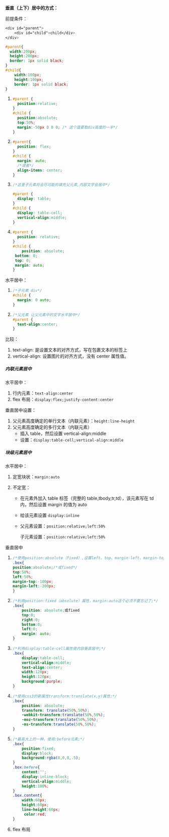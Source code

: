 **垂直（上下）居中的方式：**

前提条件：

``` css
<div id="parent">
	<div id="child">child</div>
</div>

#parent{
  width:200px;
  height:200px;
  border: 1px solid black;
}
#child{
	width:100px;
    height:100px;
    border: 1px solid black;
}
```



1. ``` css
   #parent {
     position:relative;
   }
   #child {
     position:absolute;
     top:50%;
     margin:-50px 0 0 0; /* 这个值要取div高度的一半*/
   } 
   ```

2. ``` css
   #parent{
     position: flex;
   }
   #child {
     margin: auto;
     /*或者*/
     align-items: center; 
   }
   ```

3. ``` css
   /*这里子元素将会尽可能的填充父元素,内部文字会居中*/

   #parent {
     display: table;
   }
   #child {
     display: table-cell;
     vertical-align:middle;
   }
   ```

4. ``` css
   #parent {
     position: relative;
   }
   #child {
       position: absolute;
   	bottom: 0;
   	top: 0;
   	margin: auto;
   }
   ```

水平居中：

1. ``` css
   /*子元素 div*/
   #child {
     margin: 0 auto;
   }
   ```

2. ``` css
   /*父元素 让父元素中的文字水平居中*/
   #parent {
     text-align:center;
   }
   ```

比较：

1. text-align: 是设置文本的对齐方式，写在包裹文本的标签上
2. vertical-align: 设置图片的对齐方式，没有 center 属性值。



##### 内联元素居中

水平居中：

1. 行内元素：`text-align:center`
2. flex 布局：`display:flex;justify-content:center`

垂直居中设置：

1. 父元素高度确定的单行文本（内联元素）：`height:line-height`
2. 父元素高度确定的多行文本（内联元素）
   + 插入 table，然后设置 vertical-align:middle
   + 设置：`display:table-cell;vertical-align:middle`

##### 块级元素居中

水平居中：

1. 定宽块状：`margin:auto`

2. 不定宽：

   + 在元素外加入 table 标签（完整的 table,tbody,tr,td），该元素写在 td 内，然后设置 margin 的值为 auto

   + 给该元素设置 `display:inline`

   + 父元素设置：`position:relative;left:50%`

     子元素设置：`position:relative;left:50%`

垂直居中

1. ```css
   /*使用position:absolute（fixed）,设置left、top、margin-left、margin-top的属性;*/
   .box{
   position:absolute;/*或fixed*/
   top:50%;
   left:50%;
   margin-top:-100px;
   margin-left:-200px;
   }
   ```

2. ```css
   /*利用position:fixed（absolute）属性，margin:auto这个必须不要忘记了;*/
   .box{
       position: absolute;或fixed
       top:0;
       right:0;
       bottom:0;
       left:0;
       margin: auto;
   }
   ```

3. ```css
   /*利用display:table-cell属性使内容垂直居中;*/
   .box{
       display:table-cell;
       vertical-align:middle;
       text-align:center;
       width:120px;
       height:120px;
       background:purple;
   }
   ```

4. ```css
   /*使用css3的新属性transform:translate(x,y)属性;*/
   .box{
       position: absolute;
       transform: translate(50%,50%);
       -webkit-transform:translate(50%,50%);
       -moz-transform:translate(50%,50%);
       -ms-transform:translate(50%,50%);
   }
   ```

5. ```css
   /*最高大上的一种，使用:before元素;*/
   .box{
       position:fixed;
       display:block;
       background:rgba(0,0,0,.5);
   }
   .box:before{
       content:'';
       display:inline-block;
       vertical-align:middle;
       height:100%;
   }
   .box.content{
       width:60px;
       height:60px;
       line-height:60px;
     	color:red;
   }
   ```

6. flex 布局